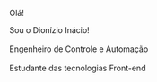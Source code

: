 Olá!<br>

Sou o Dionízio Inácio!<br>
<br>
Engenheiro de Controle e Automação<br> 
<br>
Estudante das tecnologias Front-end <img src=""/><br> 
<br>








